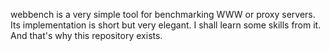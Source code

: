 webbench is a very simple tool for benchmarking WWW or proxy servers.
Its implementation is short but very elegant. I shall learn some skills
from it. And that's why this repository exists.
